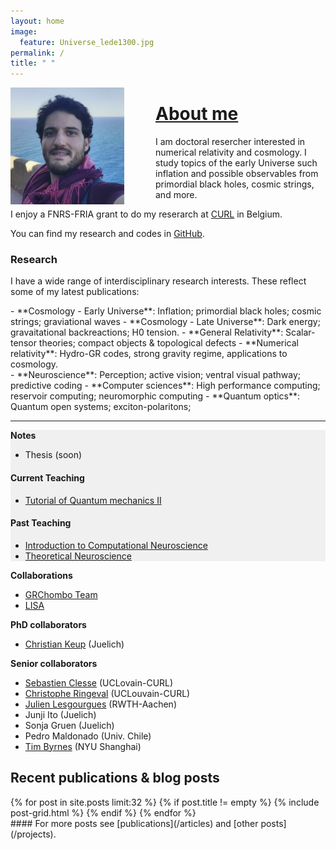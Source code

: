 ```yaml
---
layout: home
image:
  feature: Universe_lede1300.jpg
permalink: /
title: " "
---
```


<img style="float: left; padding-right:50px;" src="images/cjoana.png">



# [About me](/about)



I am doctoral resercher interested in numerical relativity and cosmology. I study topics of the early Universe such inflation and possible observables from primordial black holes, cosmic strings, and more.

I enjoy a FNRS-FRIA grant to do my reserarch at [CURL](https://curl.group) in Belgium.

You can find my research and codes in [GitHub](https://github.com/cjoana).


### Research

I have a wide range of interdisciplinary research interests. These reflect some of my latest publications:

<div class="inforow">
<div class="infocolumn" markdown="block">
- **Cosmology - Early Universe**: Inflation; primordial black holes; cosmic strings; graviational waves
- **Cosmology - Late Universe**: Dark energy; gravaitational backreactions; H0 tension.
- **General Relativity**: Scalar-tensor theories; compact objects & topological defects
- **Numerical relativity**: Hydro-GR codes, strong gravity regime, applications to cosmology.
</div>
<div class="infocolumn" markdown="block">
- **Neuroscience**: Perception; active vision; ventral visual pathway; predictive coding
- **Computer sciences**: High performance computing; reservoir computing; neuromorphic computing
- **Quantum optics**: Quantum open systems; exciton-polaritons;

</div>
</div> <!-- /.inforow -->

---

<div class="inforow">

<div class="infocolumn2" markdown="block" style="background-color: #F0F0F0;">
<h4 style="margin-top: 0.2em; margin-bottom: 0.0em;"> Notes </h4>

- Thesis (soon)


#### Current Teaching

- [Tutorial of Quantum mechanics II](https://uclouvain.be/en-cours-2019-lphys1342)

#### Past Teaching

- [Introduction to Computational Neuroscience](https://www.campus.rwth-aachen.de/rwth/all/abstractmodule.asp?gguid=0x792B4EBEDF13204790133F661F74473C&fieldgguid=0x6E27476F2282E446A1228419DDDB3892&tguid=0xEBB2D1C29613C04FBF47F82813B5A4E9)
- [Theoretical Neuroscience](https://www.campus.rwth-aachen.de/rwth/all/abstractmodule.asp?objgguid=0xCFA5A28AEF56A9419F5430D5A03AB043&object=event&gguid=0x21ECCFFBBC4BDE41AF97A38C435E6761&fieldgguid=&tguid=0xEBB2D1C29613C04FBF47F82813B5A4E9)


</div>
<div class="infocolumnR" markdown="block">
<h4 style="margin-top: 0.2em; margin-bottom: 0.0em;"> Collaborations</h4>

- [GRChombo Team](https://www.grchombo.org/collaborators)
- [LISA](https://www.elisascience.org/)

<h4 style="margin-top: 0.2em; margin-bottom: 0.0em;"> PhD collaborators </h4>


- [Christian Keup](https://www.fz-juelich.de/SharedDocs/Personen/INM/INM-6/EN/staff/Keup_Christian.html?nn=724694) (Juelich)


<h4 style="margin-top: 0.2em; margin-bottom: 0.0em;"> Senior collaborators </h4>


- [Sebastien Clesse](https://curl.group/members/clesse.html) (UCLovain-CURL)
- [Christophe Ringeval](https://curl.group/members/chris.html) (UCLouvain-CURL)
- [Julien Lesgourgues](https://lesgourg.github.io/presentation.html) (RWTH-Aachen)
- Junji Ito (Juelich)
- Sonja Gruen (Juelich)
- Pedro Maldonado (Univ. Chile)
- [Tim Byrnes](https://nyu.timbyrnes.net/) (NYU Shanghai)

</div>
</div> <!-- /.inforow -->


## Recent publications & blog posts

<div class="tiles">
{% for post in site.posts limit:32 %}
   {% if post.title != empty %}
	{% include post-grid.html %}
   {% endif %}
{% endfor %}
</div><!-- /.tiles -->

<div style="float:right" markdown="block">
#### For more posts see [publications](/articles) and [other posts](/projects).
</div>
